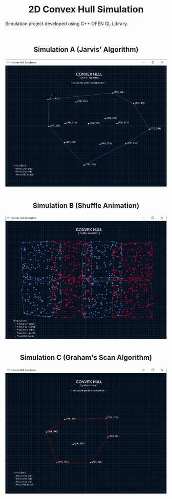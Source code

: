 <h1 align="center"> 2D Convex Hull Simulation </h1>
<p>
	Simulation project developed using C++ OPEN GL Library.
</p>
<br>
<div>
	<h2 align="center">Simulation A (Jarvis' Algorithm)</h2>
	<img src="screenshots/sc (1).png" align="center">
</div>
<br>
<div>
	<h2 align="center">Simulation B (Shuffle Animation)</h2>
	<img src="screenshots/sc (2).png" align="center">
</div>
<br>
<div>	
	<h2 align="center">Simulation C (Graham's Scan Algorithm)</h2>
	<img src="screenshots/sc (3).png" align="center">
</div>
